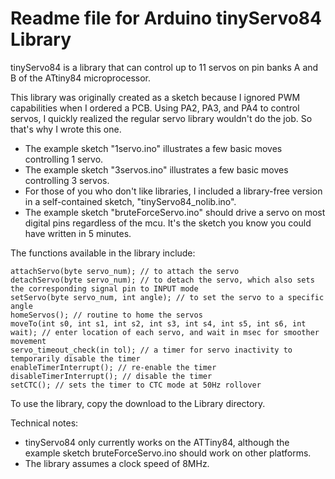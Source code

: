 <h1>Readme file for Arduino tinyServo84 Library</h1>

tinyServo84 is a library that can control up to 11 servos on pin banks A and B of the ATtiny84 microprocessor.

This library was originally created as a sketch because I ignored PWM capabilities when I ordered a PCB. Using PA2, PA3, and PA4
to control servos, I quickly realized the regular servo library wouldn't do the job. So that's why I wrote this one.<p>

* The example sketch "1servo.ino" illustrates a few basic moves controlling 1 servo.
* The example sketch "3servos.ino" illustrates a few basic moves controlling 3 servos.
* For those of you who don't like libraries, I included a library-free version in a self-contained sketch, "tinyServo84_nolib.ino".
* The example sketch "bruteForceServo.ino" should drive a servo on most digital pins regardless of the mcu. It's the sketch you know you could have written in 5 minutes.

The functions available in the library include:

```
attachServo(byte servo_num); // to attach the servo
detachServo(byte servo_num); // to detach the servo, which also sets the corresponding signal pin to INPUT mode
setServo(byte servo_num, int angle); // to set the servo to a specific angle
homeServos(); // routine to home the servos
moveTo(int s0, int s1, int s2, int s3, int s4, int s5, int s6, int wait); // enter location of each servo, and wait in msec for smoother movement
servo_timeout_check(in tol); // a timer for servo inactivity to temporarily disable the timer
enableTimerInterrupt(); // re-enable the timer
disableTimerInterrupt(); // disable the timer
setCTC(); // sets the timer to CTC mode at 50Hz rollover
```

To use the library, copy the download to the Library directory.<p>
 
Technical notes:
- tinyServo84 only currently works on the ATTiny84, although the example sketch bruteForceServo.ino should work on other platforms.
- The library assumes a clock speed of 8MHz.
